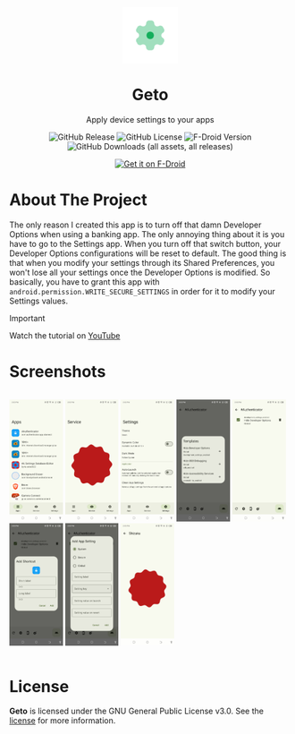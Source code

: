 <div align = "center">

<img width="100" src="app/src/main/ic_launcher-playstore.png" alt="Geto" align="center">

# Geto

Apply device settings to your apps

![GitHub Release](https://img.shields.io/github/v/release/JackEblan/Geto?style=for-the-badge)
![GitHub License](https://img.shields.io/github/license/JackEblan/Geto?style=for-the-badge)
![F-Droid Version](https://img.shields.io/f-droid/v/com.android.geto?style=for-the-badge)
![GitHub Downloads (all assets, all releases)](https://img.shields.io/github/downloads/JackEblan/Geto/total?style=for-the-badge)

[<img src="https://fdroid.gitlab.io/artwork/badge/get-it-on.png" alt="Get it on F-Droid" height="80">](https://f-droid.org/en/packages/com.android.geto/)

</div>

About The Project
==================

The only reason I created this app is to turn off that damn Developer Options when using a banking
app. The only annoying thing about it is you have to go to the Settings app. When you turn off that
switch button, your Developer Options configurations will be reset to default. The good thing is
that when you modify your settings through its Shared Preferences, you won't lose all your settings
once the Developer Options is modified. So basically, you have to grant this app
with `android.permission.WRITE_SECURE_SETTINGS` in order for it to modify your Settings values.

> [!IMPORTANT]  
> Watch the tutorial on [YouTube](https://youtu.be/CJrJyHpVVRM?si=ACrEC0hcPed53RAj)

# Screenshots

<div style="width:100%; display:flex; justify-content:space-between;">

[<img src="fastlane/metadata/android/en-US/images/phoneScreenshots/1.jpg" width=19% alt="1">](fastlane/metadata/android/en-US/images/phoneScreenshots/1.jpg)
[<img src="fastlane/metadata/android/en-US/images/phoneScreenshots/2.jpg" width=19% alt="2">](fastlane/metadata/android/en-US/images/phoneScreenshots/2.jpg)
[<img src="fastlane/metadata/android/en-US/images/phoneScreenshots/3.jpg" width=19% alt="3">](fastlane/metadata/android/en-US/images/phoneScreenshots/3.jpg)
[<img src="fastlane/metadata/android/en-US/images/phoneScreenshots/4.jpg" width=19% alt="4">](fastlane/metadata/android/en-US/images/phoneScreenshots/4.jpg)
[<img src="fastlane/metadata/android/en-US/images/phoneScreenshots/5.jpg" width=19% alt="5">](fastlane/metadata/android/en-US/images/phoneScreenshots/5.jpg)
[<img src="fastlane/metadata/android/en-US/images/phoneScreenshots/6.jpg" width=19% alt="6">](fastlane/metadata/android/en-US/images/phoneScreenshots/6.jpg)
[<img src="fastlane/metadata/android/en-US/images/phoneScreenshots/7.jpg" width=19% alt="6">](fastlane/metadata/android/en-US/images/phoneScreenshots/7.jpg)
[<img src="fastlane/metadata/android/en-US/images/phoneScreenshots/8.jpg" width=19% alt="6">](fastlane/metadata/android/en-US/images/phoneScreenshots/8.jpg)
</div>

# License

**Geto** is licensed under the GNU General Public License v3.0. See the [license](LICENSE) for more
information.
